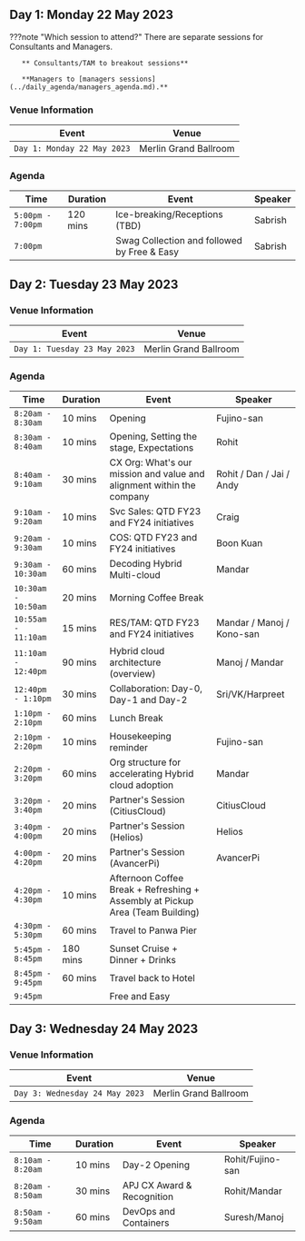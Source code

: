 ## Day 1: Monday 22 May 2023

???note "Which session to attend?"
       There are separate sessions for Consultants and Managers.

       ** Consultants/TAM to breakout sessions**

       **Managers to [managers sessions](../daily_agenda/managers_agenda.md).**
### Venue Information

| Event | Venue |
| ----------- | ----------- |
| `Day 1: Monday 22 May 2023` |  Merlin Grand Ballroom |

### Agenda

|  Time | Duration | Event | Speaker |
|-------------------------|------|----------|----------------|
| `5:00pm - 7:00pm` | 120 mins| Ice-breaking/Receptions (TBD) | Sabrish |
| `7:00pm`         |          | Swag Collection and followed by Free & Easy | Sabrish |


## Day 2: Tuesday 23 May 2023
### Venue Information

| Event | Venue |
| ----------- | ----------- |
| `Day 1: Tuesday 23 May 2023` |  Merlin Grand Ballroom |

### Agenda

| Time | Duration | Event | Speaker |
|-------------------------|------|----------|----------------|
|`8:20am - 8:30am` | 10 mins  | Opening | Fujino-san  |
|`8:30am - 8:40am` | 10 mins  | Opening, Setting the stage, Expectations | Rohit |
|`8:40am - 9:10am` | 30 mins  | CX Org: What's our mission and value and alignment within the company | Rohit / Dan / Jai / Andy |
|`9:10am - 9:20am` | 10 mins  | Svc Sales: QTD FY23 and FY24 initiatives | Craig |
|`9:20am - 9:30am `| 10 mins  | COS: QTD FY23 and FY24 initiatives | Boon Kuan |
|`9:30am - 10:30am` | 60 mins | Decoding Hybrid Multi-cloud | Mandar |
|`10:30am - 10:50am` | 20 mins | Morning Coffee Break | |
|`10:55am - 11:10am `| 15 mins | RES/TAM: QTD FY23 and FY24 initiatives | Mandar / Manoj / Kono-san |
|`11:10am - 12:40pm` | 90 mins | Hybrid cloud architecture (overview) | Manoj / Mandar |
|`12:40pm - 1:10pm` | 30 mins | Collaboration: Day-0, Day-1 and Day-2 | Sri/VK/Harpreet |
|`1:10pm - 2:10pm` | 60 mins | Lunch Break | |
|`2:10pm - 2:20pm`| 10 mins | Housekeeping reminder | Fujino-san |
|`2:20pm - 3:20pm`| 60 mins | Org structure for accelerating Hybrid cloud adoption | Mandar |
|`3:20pm - 3:40pm`| 20 mins | Partner's Session (CitiusCloud) | CitiusCloud |
|`3:40pm - 4:00pm` | 20 mins | Partner's Session (Helios) | Helios |
|`4:00pm - 4:20pm` | 20 mins | Partner's Session (AvancerPi) | AvancerPi |
|`4:20pm - 4:30pm` | 10 mins | Afternoon Coffee Break + Refreshing + Assembly at Pickup Area (Team Building) |
|`4:30pm - 5:30pm` | 60 mins | Travel to Panwa Pier |
|`5:45pm - 8:45pm` | 180 mins | Sunset Cruise + Dinner + Drinks |
|`8:45pm - 9:45pm` | 60 mins | Travel back to Hotel |
|`9:45pm` | | Free and Easy |
                        

## Day 3: Wednesday 24 May 2023
### Venue Information

| Event | Venue |
| ----------- | ----------- |
| `Day 3: Wednesday 24 May 2023` |  Merlin Grand Ballroom |

### Agenda

| Time | Duration | Event | Speaker |
|-------------------------|------|----------|----------------|
|`8:10am - 8:20am`| 10 mins   | Day-2 Opening             | Rohit/Fujino-san            |
|`8:20am - 8:50am`| 30 mins   | APJ CX Award & Recognition | Rohit/Mandar            |
|`8:50am - 9:50am`| 60 mins   | DevOps and Containers      | Suresh/Manoj            |